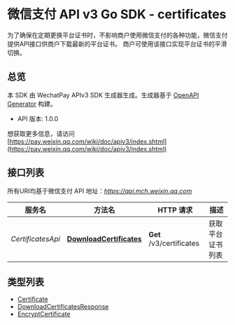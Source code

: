 # 微信支付 API v3 Go SDK - certificates

为了确保在定期更换平台证书时，不影响商户使用微信支付的各种功能，微信支付提供API接口供商户下载最新的平台证书。
商户可使用该接口实现平台证书的平滑切换。


## 总览
本 SDK 由 WechatPay APIv3 SDK 生成器生成。生成器基于 [OpenAPI Generator](https://openapi-generator.tech) 构建。

- API 版本: 1.0.0

想获取更多信息，请访问 [https://pay.weixin.qq.com/wiki/doc/apiv3/index.shtml](https://pay.weixin.qq.com/wiki/doc/apiv3/index.shtml)

## 接口列表

所有URI均基于微信支付 API 地址：*https://api.mch.weixin.qq.com*

服务名 | 方法名 | HTTP 请求 | 描述
------------ | ------------- | ------------- | -------------
*CertificatesApi* | [**DownloadCertificates**](CertificatesApi.md#downloadcertificates) | **Get** /v3/certificates | 获取平台证书列表


## 类型列表

 - [Certificate](Certificate.md)
 - [DownloadCertificatesResponse](DownloadCertificatesResponse.md)
 - [EncryptCertificate](EncryptCertificate.md)

